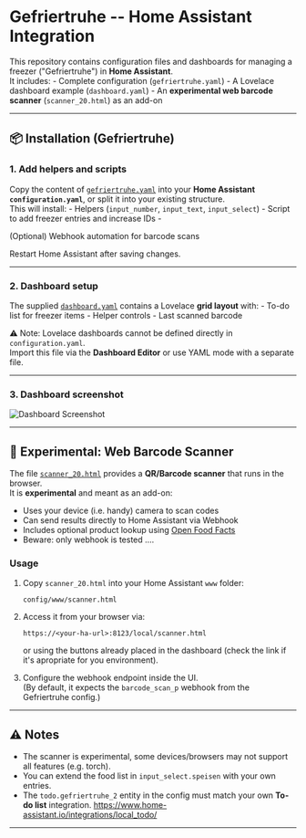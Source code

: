 # Gefriertruhe -- Home Assistant Integration

This repository contains configuration files and dashboards for managing
a freezer ("Gefriertruhe") in **Home Assistant**.\
It includes: - Complete configuration (`gefriertruhe.yaml`) - A Lovelace
dashboard example (`dashboard.yaml`) - An **experimental web barcode
scanner** (`scanner_20.html`) as an add-on

------------------------------------------------------------------------

## 📦 Installation (Gefriertruhe)

### 1. Add helpers and scripts

Copy the content of [`gefriertruhe.yaml`](./gefriertruhe.yaml) into your
**Home Assistant `configuration.yaml`**, or split it into your existing
structure.\
This will install: - Helpers (`input_number`, `input_text`,
`input_select`) - Script to add freezer entries and increase IDs -

(Optional) Webhook automation for barcode scans

Restart Home Assistant after saving changes.

------------------------------------------------------------------------

### 2. Dashboard setup

The supplied [`dashboard.yaml`](./dashboard.yaml) contains a Lovelace
**grid layout** with: - To-do list for freezer items - Helper controls -
Last scanned barcode

⚠️ Note: Lovelace dashboards cannot be defined directly in
`configuration.yaml`.\
Import this file via the **Dashboard Editor** or use YAML mode with a
separate file.


------------------------------------------------------------------------

### 3. Dashboard screenshot

![Dashboard
Screenshot](https://github.com/woody6402/freezer_ha/blob/main/Screenshot-20250903174802-1500x669.png)

------------------------------------------------------------------------

## 🧪 Experimental: Web Barcode Scanner

The file [`scanner_20.html`](./scanner_20.html) provides a **QR/Barcode
scanner** that runs in the browser.\
It is **experimental** and meant as an add-on:

-   Uses your device (i.e. handy) camera to scan codes
-   Can send results directly to Home Assistant via Webhook
-   Includes optional product lookup using [Open Food
    Facts](https://openfoodfacts.org)
-   Beware: only webhook is tested ....

### Usage

1.  Copy `scanner_20.html` into your Home Assistant `www` folder:

        config/www/scanner.html

2.  Access it from your browser via:

        https://<your-ha-url>:8123/local/scanner.html
        
    or using the buttons already placed in the dashboard (check the link if it's apropriate for you environment).

3.  Configure the webhook endpoint inside the UI.\
    (By default, it expects the `barcode_scan_p` webhook from the
    Gefriertruhe config.)

------------------------------------------------------------------------

## ⚠️ Notes

-   The scanner is experimental, some devices/browsers may not support
    all features (e.g. torch).
-   You can extend the food list in `input_select.speisen` with your own
    entries.
-   The `todo.gefriertruhe_2` entity in the config must match your own
    **To-do list** integration.
    https://www.home-assistant.io/integrations/local_todo/


------------------------------------------------------------------------
